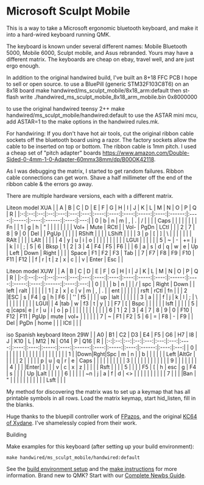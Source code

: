 # Microsoft Sculpt Mobile

This is a way to take a Microsoft ergonomic bluetooth keyboard, and make it 
into a hard-wired keyboard running QMK. 

The keyboard is known under several different names:
Mobile Bluetooth 5000, Mobile 6000, Sculpt mobile, and Asus rebranded.  Yours may have a different matrix. 
The keyboards are cheap on ebay, travel well, and are just ergo enough.


In addition to the original handwired build, I've built an 8+18 FFC PCB I hope to sell or open source. 
 to use a BluePill (generic STM32F103C8T6) on an 8x18 board
    make handwired/ms_sculpt_mobile/8x18_arm:default
    then st-flash write ./handwired_ms_sculpt_mobile_8x18_arm_mobile.bin 0x8000000

 to use the original handwired teensy 2++
    make handwired/ms_sculpt_mobile/handwired:default
 to use the ASTAR mini mcu, add ASTAR=1 to the make options in the handwired rules.mk. 

For handwiring:
If you don't have hot air tools, cut the original ribbon cable sockets off the bluetooth board using a razor.
The factory sockets allow the cable to be inserted on top or bottom.
The ribbon cable is 1mm pitch. I used a cheap set of 
"pitch adapter" boards https://www.amazon.com/Double-Sided-0-4mm-1-0-Adapter-60mmx38mm/dp/B00OK42118. 

As I was debugging the matrix, I started to get random failures. Ribbon cable
 connections can get worn. Shave a half millimeter off the end of the ribbon cable & the errors go away.

There are multiple hardware versions, each with a different matrix. 

Liteon model XUA
|   | A  | B  | C  | D   | E   | F   | G    | H    | I    | J     | K    | L      | M    | N     | O    | P      | Q    | R   |
|:-:|:--:|:--:|:--:|:---:|:---:|:---:|:----:|:----:|:----:|:-----:|:----:|:------:|:----:|:-----:|:----:|:------:|:----:|:---:|
| 0 | b  | n  | m  | ,   | .   | /   |      |      |      | Caps  |      |        |      |       |      |        |      | Fn  |
| 1 | g  | h  | "  |     |     |     |      |      |      |       | Vol+ | Mute   | RCtl |       | Vol- | PgDn   | LCtl |     |
| 2 | 7  | 8  | 9  | 0   | Del |     | PgUp |      |      |       |      | RShift |      |       |      | LShift |      |     |
| 3 | p  | [  | ]  | \   |     |     |      |      |      |       | RAlt |        |      |       | LAlt |        |      |     |
| 4 | y  | u  | i  | o   |     |     |      |      |      |       |      |        |      | LGUI  |      |        |      |     |
| 5 | ~  | -  | += | j   | k   | l   | ;    | 5    | 6    | Bksp  | 1    | 2      | 3    | 4     | F4   | F5     | F6   |     |
| 6 | a  | s  | d  | q   | w   | e   | Up   | Left | Down | Right |      |        |      | Space | F1   | F2     | F3   | Tab |
| 7 | F7 | F8 | F9 | F10 | F11 | F12 |      | f    | r    | t     | z    | x      | c    |       | v    | Enter  | Esc  |     |

Liteon model XUW
|   | A  | B  | C  | D   | E   | F   | G    | H    | I    | J     | K    | L      | M    | N     | O    | P      | Q    | R   |
|:-:|:--:|:--:|:--:|:---:|:---:|:---:|:----:|:----:|:----:|:-----:|:----:|:------:|:----:|:-----:|:----:|:------:|:----:|:---:|
| 0 |    |    |    |  b  |  n  |     |      |   /  | spc  | Right | Down |        | left | ralt  |      |        |      |     |
| 1 | z  | x  |  c |  v  |  m  |  ,  |   .  |      | ent  |       |      |        |      |       | rsft | rCtl   |   fn |     |
| 2 |ESC | s  | F4 |  g  |  h  |  F6 |      |  ''  | f5   |       |      |        | up   | lalt  |      |        |      |     |
| 3 | a  |    |    |  f  |  j  |  k  |   l  |   ;  |   \  |       |      |        |      |       |      |        |      | LGUI|
| 4 |tab | w  | f3 |  t  |  y  |  ]  |  F7  |   [  | Bspc |       |      |        |      |       | lsft |        |      |     |
| 5 | q  |caps|  e |  r  |  u  |  i  |   o  |   p  |      |       |      |        |      |       |      |        |      |     |
| 6 | 1  | 2  |  3 |  4  |  7  |  8  |   9  |   0  | F10  | F12   |  F11 | PgUp   | mute | vol+  |      |        |      |     |
| 7 | ~  | F1 | F2 |  5  |  6  |  =  |  F8  |   -  | F9   |       |  Del | PgDn   | home |       |      | lCtl   |      |     |


iso Spanish keyboard liteon 29W
|   | A0 | B1 | C2 | D3  | E4  | F5  | G6   | H7   | I8   | J     | K10  | L      | M12  | N     | O14  | P      | Q16  | R   |
|:-:|:--:|:--:|:--:|:---:|:---:|:---:|:----:|:----:|:----:|:-----:|:----:|:------:|:----:|:-----:|:----:|:------:|:----:|:---:|
| 0 |   |    |    |     |     |     |      |      |      |       |      |        |      |       |      |        |      |     |
| 1 |    |Down|Rght|Spc  | m   | n   |      | b    |      |       |      |        |      | Left |AltGr |        |      |     |
| 2 |    |    |    |     | p   | u   | q    |  r   |  e   | Caps  |      |        |      |       |      |        |      |     |
| 3 |   |    |    |     |     |     |      |      |      |       |      |  9     |      |       |      |        |      |     |
| 4 |    |    |    |Enter| ]   |     |      | v    | c    |  x    | z    |        |      |       |      | Rsft   |      |     |
| 5 |    |    |    | F5  | [   | h   | esc  |  g   |  F4  |  s    |      |        |      |  Up   |Lalt  |        |      |     |
| 6 |    |    |    |     | ~n  | j   |  a   |  f   |  d   |  <>   |      |        |      |       |      |        |      |     |
| 7 |    |    |    |Ban  | "   |     |      |      |      |       |      |        |      |       |      | Lsft   |      |     |



My method for discovering the matrix was to set up a keymap that has all printable symbols
in all rows. Load the matrix keymap, start hid_listen, fill in the blanks. 


Huge thanks to the bluepill controller work of [FPazos](https://github.com/fpazos), and the original [KC64 of Xydane](https://github.com/Xydane/qmk_firmware). I've shamelessly copied from their work. 


Building 

Make examples for this keyboard (after setting up your build environment):

    make handwired/ms_sculpt_mobile/handwired:default

See the [build environment setup](https://docs.qmk.fm/#/getting_started_build_tools) and the [make instructions](https://docs.qmk.fm/#/getting_started_make_guide) for more information. Brand new to QMK? Start with our [Complete Newbs Guide](https://docs.qmk.fm/#/newbs).
